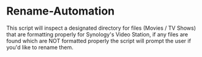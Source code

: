 # Rename-Automation
 This script will inspect a designated directory for files (Movies / TV Shows) that are formatting properly for Synology's Video Station, if any files are found which are NOT formatted properly the script will prompt the user if you'd like to rename them. 
